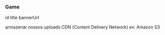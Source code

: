 ### Game

id
title
bannerUrl

armazenar nossos uploads
CDN (Content Delivery Network) ex: Amazon S3
